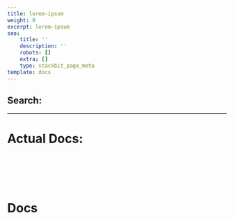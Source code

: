 ```yaml
---
title: lorem-ipsum
weight: 0
excerpt: lorem-ipsum
seo:
    title: ''
    description: ''
    robots: []
    extra: []
    type: stackbit_page_meta
template: docs
---
```


## Search:

---

# Actual Docs:

<br>
<br>
<br>
<br>

<h1>  Docs</h1>
<br>

<div id="search">
</div>

<div id="search" />
